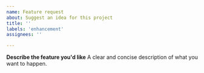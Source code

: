 ```yaml
---
name: Feature request
about: Suggest an idea for this project
title: ''
labels: 'enhancement'
assignees: ''

---
```


**Describe the feature you'd like**
A clear and concise description of what you want to happen.
